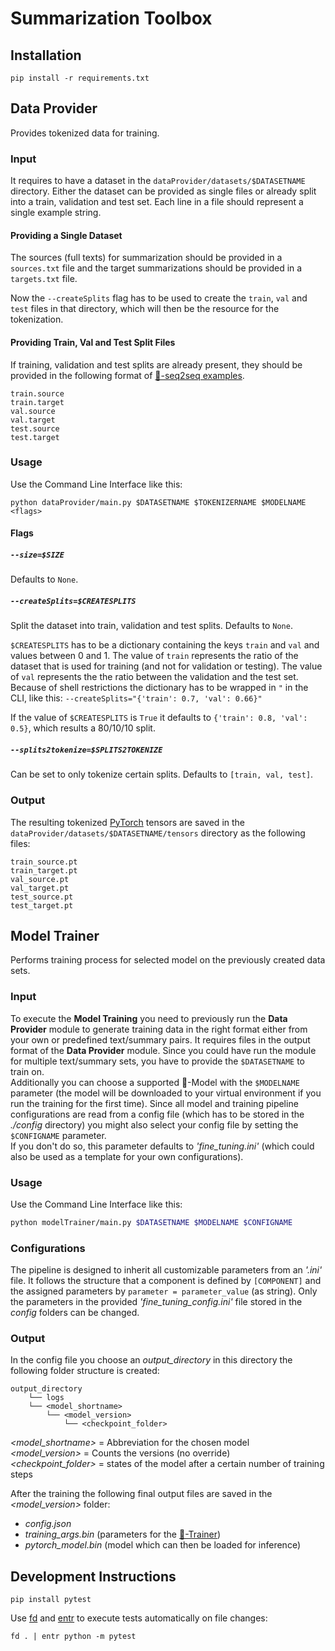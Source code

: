 # Summarization Toolbox

## Installation

```
pip install -r requirements.txt
```

## Data Provider

Provides tokenized data for training.

### Input

It requires to have a dataset in the `dataProvider/datasets/$DATASETNAME` directory. Either the dataset can be provided as single files or already split into a train, validation and test set. Each line in a file should represent a single example string.

#### Providing a Single Dataset

The sources (full texts) for summarization should be provided in a `sources.txt` file and the target summarizations should be provided in a `targets.txt` file.

Now the `--createSplits` flag has to be used to create the `train`, `val` and `test` files in that directory, which will then be the resource for the tokenization.

#### Providing Train, Val and Test Split Files

If training, validation and test splits are already present, they should be provided in the following format of [🤗-seq2seq examples](https://github.com/huggingface/transformers/tree/master/examples/seq2seq).

```
train.source
train.target
val.source
val.target
test.source
test.target
```

### Usage

Use the Command Line Interface like this:

```
python dataProvider/main.py $DATASETNAME $TOKENIZERNAME $MODELNAME <flags>
```

#### Flags

##### `--size=$SIZE`

Defaults to `None`.

##### `--createSplits=$CREATESPLITS`

Split the dataset into train, validation and test splits. Defaults to `None`.

`$CREATESPLITS` has to be a dictionary containing the keys `train` and `val` and values between 0 and 1. The value of `train` represents the ratio of the dataset that is used for training (and not for validation or testing). The value of `val` represents the the ratio between the validation and the test set. Because of shell restrictions the dictionary has to be wrapped in `"` in the CLI, like this: `--createSplits="{'train': 0.7, 'val': 0.66}"`

If the value of `$CREATESPLITS` is `True` it defaults to `{'train': 0.8, 'val': 0.5}`, which results a 80/10/10 split.

##### `--splits2tokenize=$SPLITS2TOKENIZE`

Can be set to only tokenize certain splits. Defaults to `[train, val, test]`.

### Output

The resulting tokenized [PyTorch](https://pytorch.org/) tensors are saved in the `dataProvider/datasets/$DATASETNAME/tensors` directory as the following files:

```
train_source.pt
train_target.pt
val_source.pt
val_target.pt
test_source.pt
test_target.pt
```

## Model Trainer

Performs training process for selected model on the previously created data sets.

### Input

To execute the __Model Training__ you need to previously run the __Data Provider__ module to generate training data in the right format either from your own or predefined text/summary pairs.
It requires files in the output format of the __Data Provider__ module. Since you could have run the module for multiple text/summary sets, you have to provide the `$DATASETNAME` to train on.  
Additionally you can choose a supported 🤗-Model with the `$MODELNAME` parameter (the model will be downloaded to your virtual environment if you run the training for the first time).
Since all model and training pipeline configurations are read from a config file (which has to be stored in the _./config_ directory) you might also select your config file by setting the `$CONFIGNAME` parameter.  
If you don't do so, this parameter defaults to _'fine_tuning.ini'_ (which could also be used as a template for your own configurations).

### Usage

Use the Command Line Interface like this:

```bash
python modelTrainer/main.py $DATASETNAME $MODELNAME $CONFIGNAME
```

### Configurations

The pipeline is designed to inherit all customizable parameters from an _'.ini'_ file.
It follows the structure that a component is defined by `[COMPONENT]` and the assigned parameters by `parameter = parameter_value` (as string).
Only the parameters in the provided _'fine_tuning_config.ini'_ file stored in the _config_ folders can be changed.

### Output

In the config file you choose an _output_directory_ in this directory the following folder structure is created:
```
output_directory
    └── logs
    └── <model_shortname>
        └── <model_version>
            └── <checkpoint_folder>
```
_<model_shortname>_ = Abbreviation for the chosen model  
_<model_version>_ = Counts the versions (no override)  
_<checkpoint_folder>_ = states of the model after a certain number of training steps

After the training the following final output files are saved in the _<model_version>_ folder:
- _config.json_
- _training_args.bin_ (parameters for the [🤗-Trainer](https://huggingface.co/transformers/main_classes/trainer.html))
- _pytorch_model.bin_ (model which can then be loaded for inference)


## Development Instructions

```
pip install pytest
```

Use [fd](https://github.com/sharkdp/fd) and [entr](https://eradman.com/entrproject/) to execute tests automatically on file changes:

```
fd . | entr python -m pytest
```
